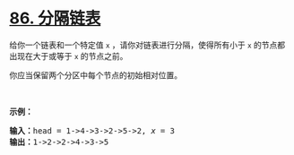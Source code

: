 # [86. 分隔链表](https://leetcode-cn.com/problems/partition-list/)

<p>给你一个链表和一个特定值<em> </em><code>x</code> ，请你对链表进行分隔，使得所有小于 <code>x</code> 的节点都出现在大于或等于 <code>x</code> 的节点之前。</p>

<p>你应当保留两个分区中每个节点的初始相对位置。</p>

<p> </p>

<p><strong>示例：</strong></p>

<pre>
<strong>输入：</strong>head = 1->4->3->2->5->2, <em>x</em> = 3
<strong>输出：</strong>1->2->2->4->3->5
</pre>
